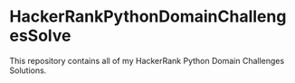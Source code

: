 # HackerRankPythonDomainChallengesSolve
This repository contains all of my HackerRank Python Domain Challenges Solutions.
